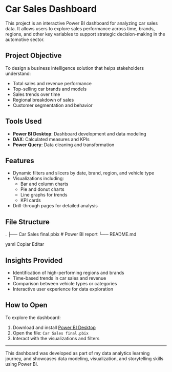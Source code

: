 # Car Sales Dashboard

This project is an interactive Power BI dashboard for analyzing car sales data. It allows users to explore sales performance across time, brands, regions, and other key variables to support strategic decision-making in the automotive sector.

## Project Objective

To design a business intelligence solution that helps stakeholders understand:

- Total sales and revenue performance
- Top-selling car brands and models
- Sales trends over time
- Regional breakdown of sales
- Customer segmentation and behavior

##  Tools Used

- **Power BI Desktop**: Dashboard development and data modeling
- **DAX**: Calculated measures and KPIs
- **Power Query**: Data cleaning and transformation

##  Features

- Dynamic filters and slicers by date, brand, region, and vehicle type
- Visualizations including:
  - Bar and column charts
  - Pie and donut charts
  - Line graphs for trends
  - KPI cards
- Drill-through pages for detailed analysis

##  File Structure

.
├── Car Sales final.pbix # Power BI report
└── README.md

yaml
Copiar
Editar

##  Insights Provided

- Identification of high-performing regions and brands
- Time-based trends in car sales and revenue
- Comparison between vehicle types or categories
- Interactive user experience for data exploration

##  How to Open

To explore the dashboard:

1. Download and install [Power BI Desktop](https://powerbi.microsoft.com/desktop/)
2. Open the file: `Car Sales final.pbix`
3. Interact with the visualizations and filters

---

This dashboard was developed as part of my data analytics learning journey, and showcases data modeling, visualization, and storytelling skills using Power BI.
